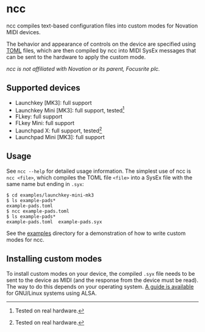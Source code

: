 ncc
===

ncc compiles text-based configuration files into custom modes for Novation MIDI
devices.

The behavior and appearance of controls on the device are specified using
[TOML] files, which are then compiled by ncc into MIDI SysEx messages that can
be sent to the hardware to apply the custom mode.

[TOML]: https://toml.io

*ncc is not affiliated with Novation or its parent, Focusrite plc.*

Supported devices
-----------------

* Launchkey \[MK3]: full support
* Launchkey Mini \[MK3]: full support, tested[^1]
* FLkey: full support
* FLkey Mini: full support
* Launchpad X: full support, tested[^1]
* Launchpad Mini \[MK3]: full support

[^1]: Tested on real hardware.

Usage
-----

See `ncc --help` for detailed usage information. The simplest use of ncc is
`ncc <file>`, which compiles the TOML file `<file>` into a SysEx file with the
same name but ending in `.syx`:

```console
$ cd examples/launchkey-mini-mk3
$ ls example-pads*
example-pads.toml
$ ncc example-pads.toml
$ ls example-pads*
example-pads.toml  example-pads.syx
```

See the [examples] directory for a demonstration of how to write custom modes
for ncc.

[examples]: https://github.com/taylordotfish/ncc/tree/master/examples/

Installing custom modes
-----------------------

To install custom modes on your device, the compiled `.syx` file needs to be
sent to the device as MIDI (and the response from the device must be read). The
way to do this depends on your operating system. [A guide is available][alsa]
for GNU/Linux systems using ALSA.

[alsa]: https://github.com/taylordotfish/ncc/blob/master/doc/alsa.md
